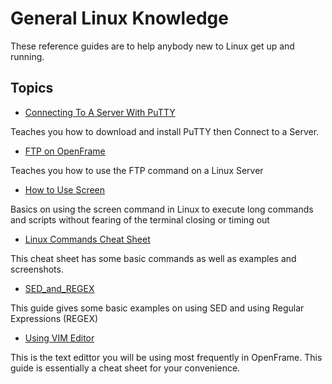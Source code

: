 # General Linux Knowledge

These reference guides are to help anybody new to Linux get up and running.

## Topics

- [Connecting To A Server With PuTTY](./Connect_To_Server_With_PuTTY/README.md "Connecting To A Server With PuTTY")

Teaches you how to download and install PuTTY then Connect to a Server.

- [FTP on OpenFrame](./FTP_on_OpenFrame/README.md "How to FTP on OpenFrame")

Teaches you how to use the FTP command on a Linux Server

- [How to Use Screen](./How_To_Use_Screen/README.md "How To Use Screen")

Basics on using the screen command in Linux to execute long commands and scripts without fearing of the terminal closing or timing out

- [Linux Commands Cheat Sheet](./Linux_Commands_Cheat_Sheet/README.md "Linux Commands Cheat Sheet")

This cheat sheet has some basic commands as well as examples and screenshots.

- [SED_and_REGEX](./SED_and_REGEX/README.md "SED_and_REGEX")

This guide gives some basic examples on using SED and using Regular Expressions (REGEX)

- [Using VIM Editor](./Using_VIM_Editor/README.md "How to use VIM")

This is the text edittor you will be using most frequently in OpenFrame. This guide is essentially a cheat sheet for your convenience.